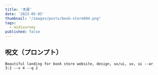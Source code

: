 ```yaml
---
title: '本屋'
date: '2023-05-05'
thumbnail: "/images/posts/book-store004.png"
tags:
  - midjourney
published: false
---
```


## 呪文（プロンプト）
```
Beautiful landing for book store website, design, ux/ui, ux, ui --ar 3:2 --v 4 --q 2
```